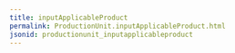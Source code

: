 ```yaml
---
title: inputApplicableProduct
permalink: ProductionUnit.inputApplicableProduct.html
jsonid: productionunit_inputapplicableproduct
---
```

